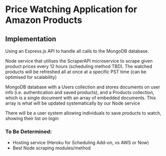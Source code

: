 # Price Watching Application for Amazon Products

## Implementation

Using an Express.js API to handle all calls to the MongoDB database.

Node service that utilises the ScraperAPI microservice to scrape given product prices every 12 hours (scheduling method TBD).
The watched products will be refreshed all at once at a specific PST time (can be optimised for scalability)

MongoDB database with a Users collection and stores documents on user info (i.e. authentication and saved products),
and a Products collection, which is a single document with an array of embedded documents. This array is what will be
updated systematically by our Node service

There will be a user system allowing individuals to save products to watch, showing their list on login

### To Be Determined:

- Hosting service (Heroku for Scheduling Add-on, vs AWS or Now)
- Best Node scraping modules/method
